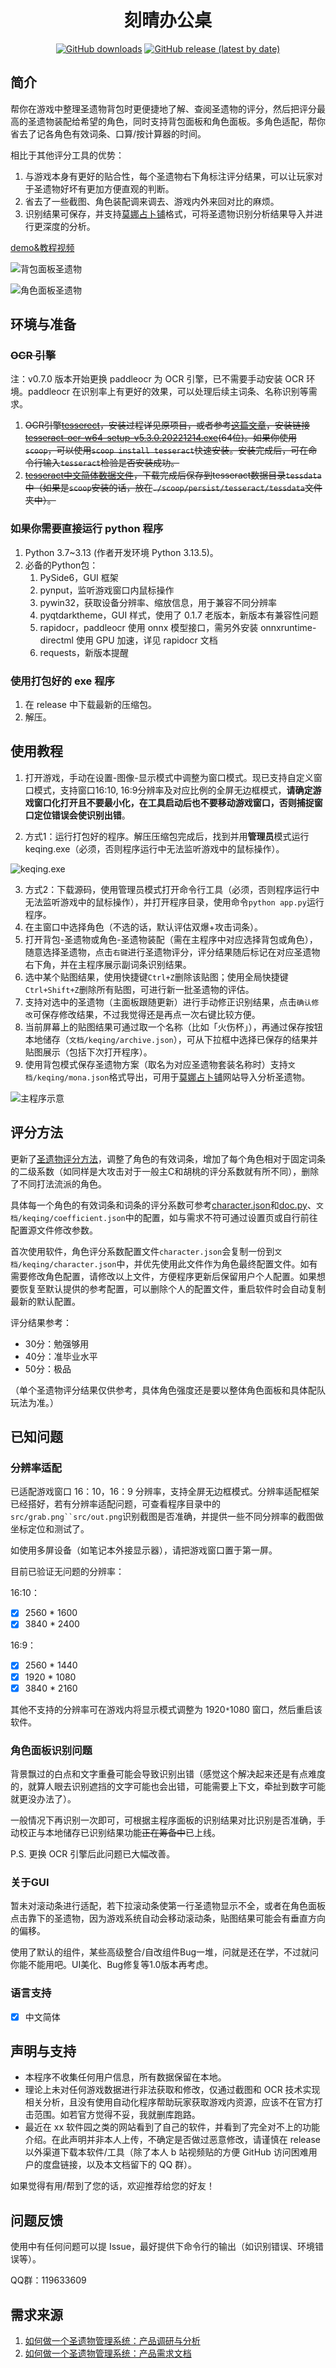 <div align='center'>

# 刻晴办公桌

[![GitHub downloads](https://img.shields.io/github/downloads/SkeathyTomas/genshin_artifact_auxiliary/total?style=flat-square)](https://github.com/SkeathyTomas/genshin_artifact_auxiliary/releases)
[![GitHub release (latest by date)](https://img.shields.io/github/downloads/SkeathyTomas/genshin_artifact_auxiliary/latest/total?style=flat-square)](https://github.com/SkeathyTomas/genshin_artifact_auxiliary/releases/latest)

</div>

## 简介

帮你在游戏中整理圣遗物背包时更便捷地了解、查阅圣遗物的评分，然后把评分最高的圣遗物装配给希望的角色，同时支持背包面板和角色面板。多角色适配，帮你省去了记各角色有效词条、口算/按计算器的时间。

相比于其他评分工具的优势：

1. 与游戏本身有更好的贴合性，每个圣遗物右下角标注评分结果，可以让玩家对于圣遗物好坏有更加方便直观的判断。
2. 省去了一些截图、角色装配调来调去、游戏内外来回对比的麻烦。
3. 识别结果可保存，并支持[莫娜占卜铺](https://www.mona-uranai.com/)格式，可将圣遗物识别分析结果导入并进行更深度的分析。

[demo&教程视频](https://www.bilibili.com/video/BV14g411W79L/)

![背包面板圣遗物](https://raw.githubusercontent.com/SkeathyTomas/img/main/img/20220929234442.png)

![角色面板圣遗物](https://raw.githubusercontent.com/SkeathyTomas/img/main/img/20220810004718.png)

## 环境与准备

### ~~OCR 引擎~~

注：v0.7.0 版本开始更换 paddleocr 为 OCR 引擎，已不需要手动安装 OCR 环境。paddleocr 在识别率上有更好的效果，可以处理后续主词条、名称识别等需求。

1. ~~OCR引擎[tesserect](https://github.com/tesseract-ocr/tesseract)，安装过程详见原项目，或者参考[这篇文章](https://www.jianshu.com/p/f7cb0b3f337a)，安装链接[tesseract-ocr-w64-setup-v5.3.0.20221214.exe](https://digi.bib.uni-mannheim.de/tesseract/tesseract-ocr-w64-setup-v5.3.0.20221214.exe)(64位)。如果你使用`scoop`，可以使用`scoop install tesseract`快速安装。安装完成后，可在命令行输入`tesseract`检验是否安装成功。~~
2. ~~[tesseract中文简体数据文件](https://github.com/tesseract-ocr/tessdata_fast/blob/main/chi_sim.traineddata)，下载完成后保存到tesseract数据目录`tessdata`中（如果是`scoop`安装的话，放在`./scoop/persist/tesseract/tessdata`文件夹中）。~~

### 如果你需要直接运行 python 程序

1. Python 3.7~3.13 (作者开发环境 Python 3.13.5)。
2. 必备的Python包：
   1. PySide6，GUI 框架
   2. pynput，监听游戏窗口内鼠标操作
   3. pywin32，获取设备分辨率、缩放信息，用于兼容不同分辨率
   4. pyqtdarktheme，GUI 样式，使用了 0.1.7 老版本，新版本有兼容性问题
   5. rapidocr，paddleocr 使用 onnx 模型接口，需另外安装 onnxruntime-directml 使用 GPU 加速，详见 rapidocr 文档
   6. requests，新版本提醒

### 使用打包好的 exe 程序

1. 在 release 中下载最新的压缩包。
2. 解压。

## 使用教程

1. 打开游戏，手动在设置-图像-显示模式中调整为窗口模式。现已支持自定义窗口模式，支持窗口16:10, 16:9分辨率及对应比例的全屏无边框模式，**请确定游戏窗口化打开且不要最小化，在工具启动后也不要移动游戏窗口，否则捕捉窗口定位错误会使识别出错**。

2. 方式1：运行打包好的程序。解压压缩包完成后，找到并用**管理员**模式运行 keqing.exe（必须，否则程序运行中无法监听游戏中的鼠标操作）。

![keqing.exe](https://raw.githubusercontent.com/SkeathyTomas/img/main/img/20220805144258.png)

3. 方式2：下载源码，使用管理员模式打开命令行工具（必须，否则程序运行中无法监听游戏中的鼠标操作），并打开程序目录，使用命令`python app.py`运行程序。
4. 在主窗口中选择角色（不选的话，默认评估双爆+攻击词条）。
5. 打开背包-圣遗物或角色-圣遗物装配（需在主程序中对应选择背包或角色），随意选择圣遗物，点击`右键`进行圣遗物评分，评分结果随后标记在对应圣遗物右下角，并在主程序展示副词条识别结果。
6. 选中某个贴图结果，使用快捷键`Ctrl+Z`删除该贴图；使用全局快捷键`Ctrl+Shift+Z`删除所有贴图，可进行新一批圣遗物的评估。
7. 支持对选中的圣遗物（主面板跟随更新）进行手动修正识别结果，点击`确认修改`可保存修改结果，不过我觉得还是再点一次右键比较方便。
8. 当前屏幕上的贴图结果可通过取一个名称（比如「火伤杯」），再通过保存按钮本地储存（`文档/keqing/archive.json`），可从下拉框中选择已保存的结果并贴图展示（包括下次打开程序）。
9. 使用背包模式保存圣遗物方案（取名为对应圣遗物套装名称时）支持`文档/keqing/mona.json`格式导出，可用于[莫娜占卜铺](https://www.mona-uranai.com/)网站导入分析圣遗物。

![主程序示意](https://raw.githubusercontent.com/SkeathyTomas/img/main/img/20221212182324.png)

## 评分方法

更新了[圣遗物评分方法](https://mp.weixin.qq.com/s/DxyS8Rll3_eLSelvjiwKwQ)，调整了角色的有效词条，增加了每个角色相对于固定词条的二级系数（如同样是大攻击对于一般主C和胡桃的评分系数就有所不同），删除了不同打法流派的角色。

具体每一个角色的有效词条和词条的评分系数可参考[character.json](src/character.json)和[doc.py](doc.py)、`文档/keqing/coefficient.json`中的配置，如与需求不符可通过设置页或自行前往配置源文件修改参数。

首次使用软件，角色评分系数配置文件`character.json`会复制一份到`文档/keqing/character.json`中，并优先使用此文件作为角色最终配置文件。如有需要修改角色配置，请修改以上文件，方便程序更新后保留用户个人配置。如果想要恢复至默认提供的参考配置，可以删除个人的配置文件，重启软件时会自动复制最新的默认配置。

评分结果参考：

- 30分：勉强够用
- 40分：准毕业水平
- 50分：极品

（单个圣遗物评分结果仅供参考，具体角色强度还是要以整体角色面板和具体配队玩法为准。）

## 已知问题

### 分辨率适配

已适配游戏窗口 16：10，16：9 分辨率，支持全屏无边框模式。分辨率适配框架已经搭好，若有分辨率适配问题，可查看程序目录中的`src/grab.png``src/out.png`识别截图是否准确，并提供一些不同分辨率的截图做坐标定位和测试了。

如使用多屏设备（如笔记本外接显示器），请把游戏窗口置于第一屏。

目前已验证无问题的分辨率：

16:10：

- [x] 2560 * 1600
- [x] 3840 * 2400

16:9：

- [x] 2560 * 1440
- [x] 1920 * 1080
- [x] 3840 * 2160

其他不支持的分辨率可在游戏内将显示模式调整为 1920`*`1080 窗口，然后重启该软件。

### 角色面板识别问题

背景飘过的白点和文字重叠可能会导致识别出错（感觉这个解决起来还是有点难度的，就算人眼去识别遮挡的文字可能也会出错，可能需要上下文，牵扯到数字可能就更没办法了）。

一般情况下再识别一次即可，可根据主程序面板的识别结果对比识别是否准确，手动校正与本地储存已识别结果功能~~正在筹备中~~已上线。

P.S. 更换 OCR 引擎后此问题已大幅改善。

### 关于GUI

暂未对滚动条进行适配，若下拉滚动条使第一行圣遗物显示不全，或者在角色面板点击靠下的圣遗物，因为游戏系统自动会移动滚动条，贴图结果可能会有垂直方向的偏移。

使用了默认的组件，某些高级整合/自改组件Bug一堆，问就是还在学，不过就问你能不能用吧。UI美化、Bug修复等1.0版本再考虑。

### 语言支持

- [x] 中文简体

## 声明与支持

- 本程序不收集任何用户信息，所有数据保留在本地。
- 理论上未对任何游戏数据进行非法获取和修改，仅通过截图和 OCR 技术实现相关分析，且没有使用自动化程序帮助玩家获取游戏内资源，应该不在官方打击范围。如若官方觉得不妥，我就删库跑路。
- 最近在 xx 软件园之类的网站看到了自己的软件，并看到了完全对不上的功能介绍。在此声明并非本人上传，不确定是否做过恶意修改，请谨慎在 release 以外渠道下载本软件/工具（除了本人 b 站视频贴的方便 GitHub 访问困难用户的度盘链接，以及本文档留下的 QQ 群）。

如果觉得有用/帮到了您的话，欢迎推荐给您的好友！

## 问题反馈

使用中有任何问题可以提 Issue，最好提供下命令行的输出（如识别错误、环境错误等）。

QQ群：119633609

## 需求来源

1. [如何做一个圣遗物管理系统：产品调研与分析](https://skeathytomas.github.io/post/%E5%A6%82%E4%BD%95%E5%81%9A%E4%B8%80%E4%B8%AA%E5%9C%A3%E9%81%97%E7%89%A9%E7%AE%A1%E7%90%86%E7%B3%BB%E7%BB%9F%EF%BC%9A%E4%BA%A7%E5%93%81%E8%B0%83%E7%A0%94%E4%B8%8E%E5%88%86%E6%9E%90/)
2. [如何做一个圣遗物管理系统：产品需求文档](https://skeathytomas.github.io/post/%E5%A6%82%E4%BD%95%E5%81%9A%E4%B8%80%E4%B8%AA%E5%9C%A3%E9%81%97%E7%89%A9%E7%AE%A1%E7%90%86%E7%B3%BB%E7%BB%9F%EF%BC%9A%E4%BA%A7%E5%93%81%E9%9C%80%E6%B1%82%E6%96%87%E6%A1%A3/)